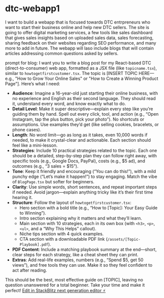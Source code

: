 # dtc-webapp1
I want to build a webapp that is focused towards DTC entrpreneurs who want to start their business online and help new DTC sellers. The site is going to offer digital marketing services, a few tools like sales dashboard that gives sales insights based on uploaded sales data, sales forecasting, sharing feedback on their websites regarding SEO performance, and many more to add in future. The webapp will laso include blogs that will contain articles addressing common questions asked by sellers.


prompt for blog:
I want you to write a blog post for my React-based DTC (direct-to-consumer) web app, formatted as a JSX file (like `topicname.tsx`), similar to `howtogetfirstcustomer.tsx`. The topic is [INSERT TOPIC HERE—e.g., "How to Grow Your Online Sales" or "How to Create a Winning Product Page"]. Here’s what I need:

- **Audience**: Imagine a 16-year-old just starting their online business, with no experience and English as their second language. They should read it, understand every word, and know exactly what to do.
- **Detail Level**: Make it super descriptive—explain every step like you’re guiding them by hand. Spell out every click, tool, and action (e.g., “Open Instagram, tap the plus button, pick your photo”). No shortcuts or assumptions. Use examples they’d get (like selling cookies, bracelets, or phone cases).
- **Length**: No word limit—go as long as it takes, even 10,000 words if needed, to make it crystal-clear and actionable. Each section should feel like a mini-lesson.
- **Strategies**: Include 10 practical strategies related to the topic. Each one should be a detailed, step-by-step plan they can follow right away, with specific tools (e.g., Google Docs, PayPal), costs (e.g., $5 ad), and outcomes (e.g., “3 sales = $15”).
- **Tone**: Keep it friendly and encouraging (“You can do this!”), with a mild punchy edge (“Let’s make it happen!”) to stay engaging. Match the vibe of `BlogPage.tsx` but softer for beginners.
- **Clarity**: Use simple words, short sentences, and repeat important steps if needed. Avoid jargon—explain anything tricky like it’s their first time hearing it.
- **Structure**: Follow the layout of `howtogetfirstcustomer.tsx`:
  - Hero section with a bold title (e.g., “How to [Topic]: Your Easy Guide to Winning”).
  - Intro section explaining why it matters and what they’ll learn.
  - Main section with 10 strategies, each in its own box (with `<h3>`, `<p>`, `<ul>`, and a “Why This Helps” callout).
  - Niche tips section with 4 quick examples.
  - CTA section with a downloadable PDF link (`/assets/[Topic-Playbook].pdf`).
- **PDF Content**: Include a matching playbook summary at the end—short, clear steps for each strategy, like a cheat sheet they can print.
- **Extras**: Add real-life examples, numbers (e.g., “Spend $5, get 50 views”), and free tools they can use. Make it so they feel confident to act after reading.

This should be the best, most effective guide on [TOPIC], leaving no question unanswered for a total beginner. Take your time and make it perfect!
[Edit in StackBlitz next generation editor ⚡️](https://stackblitz.com/~/github.com/somikra/dtc-webapp1)